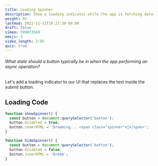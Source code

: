 ```yaml
---
title: Loading Spinner
description: Show a loading indicator while the app is fetching data
weight: 45
lastmod: 2022-11-11T10:23:30-09:00
draft: false
vimeo: 599073569
emoji: 🔃
video_length: 2:05
quiz: true
---
```


<quiz-modal options="active:disabled:hidden:chillin" answer="disabled" prize="16">
  <h6>What state should a button typically be in when the app performing an async operation?</h6>
</quiz-modal>

Let's add a loading indicator to our UI that replaces the text inside the submit button. 

## Loading Code

```js
function showSpinner() {
  const button = document.querySelector('button');
  button.disabled = true;
  button.innerHTML = 'Dreaming... <span class="spinner">🧠</span>';
}

function hideSpinner() {
  const button = document.querySelector('button');
  button.disabled = false;
  button.innerHTML = 'Dream';
}
```